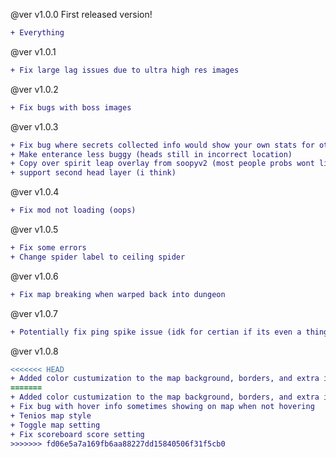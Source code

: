 @ver v1.0.0
First released version!
```diff
+ Everything
```

@ver v1.0.1
```diff
+ Fix large lag issues due to ultra high res images
```

@ver v1.0.2
```diff
+ Fix bugs with boss images
```

@ver v1.0.3
```diff
+ Fix bug where secrets collected info would show your own stats for other players
+ Make enterance less buggy (heads still in incorrect location)
+ Copy over spirit leap overlay from soopyv2 (most people probs wont like the overlay)
+ support second head layer (i think)
```

@ver v1.0.4
```diff
+ Fix mod not loading (oops)
```

@ver v1.0.5
```diff
+ Fix some errors
+ Change spider label to ceiling spider
```

@ver v1.0.6
```diff
+ Fix map breaking when warped back into dungeon
```

@ver v1.0.7
```diff
+ Potentially fix ping spike issue (idk for certian if its even a thing but better safe than sorry lol)
```

@ver v1.0.8
```diff
<<<<<<< HEAD
+ Added color custumization to the map background, borders, and extra info section.
=======
+ Added color custumization to the map background, borders, and extra info section. (thenose2003)
+ Fix bug with hover info sometimes showing on map when not hovering
+ Tenios map style
+ Toggle map setting
+ Fix scoreboard score setting
>>>>>>> fd06e5a7a169fb6aa88227dd15840506f31f5cb0
```